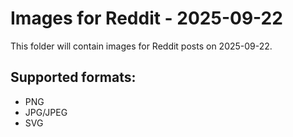 # Images for Reddit - 2025-09-22

This folder will contain images for Reddit posts on 2025-09-22.

## Supported formats:
- PNG
- JPG/JPEG
- SVG
